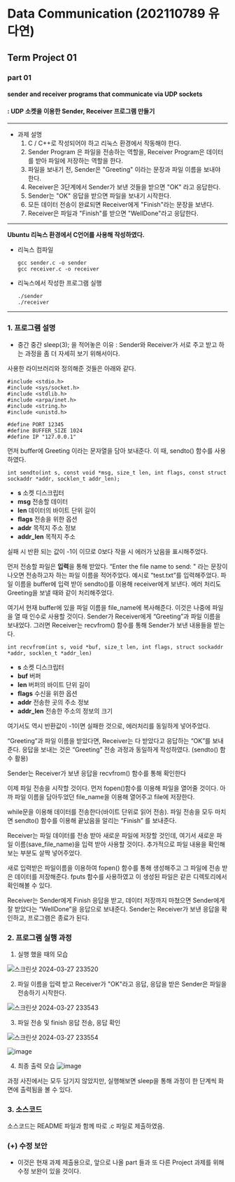 # Data Communication (202110789 유다연)
## Term Project 01
### part 01 
#### sender and receiver programs that communicate via UDP sockets
#### : UDP 소켓을 이용한 Sender, Receiver 프로그램 만들기

---
* 과제 설명
  1.  C / C++로 작성되어야 하고 리눅스 환경에서 작동해야 한다.
  2.  Sender Program 은 파일을 전송하는 역할을, Receiver Program은 데이터를 받아 파일에 저장하는 역할을 한다.
  3.  파일을 보내기 전, Sender은 "Greeting" 이라는 문장과 파일 이름을 보내야 한다.
  4.  Receiver은 3단계에서 Sender가 보낸 것들을 받으면 "OK" 라고 응답한다.
  5.  Sender는 "OK" 응답을 받으면 파일을 보내기 시작한다.
  6.  모든 데이터 전송이 완료되면 Receiver에게 "Finish"라는 문장을 보낸다.
  7.  Receiver은 파일과 "Finish"를 받으면 "WellDone"라고 응답한다.
 
---

**Ubuntu 리눅스 환경에서 C언어를 사용해 작성하였다.**

- 리눅스 컴파일
  
      gcc sender.c -o sender
      gcc receiver.c -o receiver


- 리눅스에서 작성한 프로그램 실행
  
      ./sender
      ./receiver
  
---

### 1. 프로그램 설명
+ 중간 중간 sleep(3); 을 적어놓은 이유 : Sender와 Receiver가 서로 주고 받고 하는 과정을 좀 더 자세히 보기 위해서이다.

사용한 라이브러리와 정의해준 것들은 아래와 같다.

    #include <stdio.h>
    #include <sys/socket.h>
    #include <stdlib.h>
    #include <arpa/inet.h>
    #include <string.h>
    #include <unistd.h>
    
    #define PORT 12345
    #define BUFFER_SIZE 1024
    #define IP "127.0.0.1"


먼저 buffer에 Greeting 이라는 문자열을 담아 보내준다. 이 때, sendto() 함수를 사용하였다.

    int sendto(int s, const void *msg, size_t len, int flags, const struct sockaddr *addr, socklen_t addr_len);

- **s**        소켓 디스크립터
- **msg**      전송할 데이터
- **len**      데이터의 바이트 단위 길이
- **flags**    전송을 위한 옵션
- **addr**     목적지 주소 정보
- **addr_len** 목적지 주소
  
실패 시 반환 되는 값이 -1이 이므로 0보다 작을 시 에러가 났음을 표시해주었다.

먼저 전송할 파일은 **입력**을 통해 받았다. “Enter the file name to send: " 라는 문장이 나오면 전송하고자 하는 파일 이름을 적어주었다.
예시로 “test.txt”를 입력해주었다. 파일 이름을 buffer에 입력 받아 sendto()를 이용해 receiver에게 보낸다. 에러 처리도 Greeting을 보낼 때와 같이 처리해주었다.

여기서 현재 buffer에 있을 파일 이름을 file_name에 복사해준다. 이것은 나중에 파일을 열 때 인수로 사용할 것이다.
Sender가 Receiver에게 “Greeting”과 파일 이름을 보내었다. 그러면 Receiver는 recvfrom() 함수를 통해 Sender가 보낸 내용들을 받는다.

    int recvfrom(int s, void *buf, size_t len, int flags, struct sockaddr *addr, socklen_t *addr_len)
    
- **s** 소켓 디스크립터
- **buf** 버퍼
- **len** 버퍼의 바이트 단위 길이
- **flags** 수신을 위한 옵션
- **addr** 전송한 곳의 주소 정보
- **addr_len** 전송한 주소의 정보의 크기
  
여기서도 역시 반환값이 -1이면 실패한 것으로, 에러처리를 동일하게 넣어주었다.

“Greeting”과 파일 이름을 받았다면, Receiver는 다 받았다고 응답하는 “OK”를 보내준다. 응답을 보내는 것은 “Greeting” 전송 과정과 동일하게 작성하였다. (sendto() 함수 활용)

Sender는 Receiver가 보낸 응답을 recvfrom() 함수를 통해 확인한다

이제 파일 전송을 시작할 것이다. 먼저 fopen()함수를 이용해 파일을 열어줄 것이다. 아까 파일 이름을 담아두었던 file_name을 이용해 열어주고 file에 저장한다. 

while문을 이용해 데이터를 전송한다(바이트 단위로 읽어 전송). 파일 전송을 모두 마치면 sendto() 함수를 이용해 끝났음을 알리는 “Finish” 를 보내준다.

Receiver는 파일 데이터를 전송 받아 새로운 파일에 저장할 것인데, 여기서 새로운 파일 이름(save_file_name)을 입력 받아 사용할 것이다. 추가적으로 파일 내용을 확인해보는 부분도 살짝 넣어주었다. 

새로 입력받은 파일이름을 이용하여 fopen() 함수를 통해 생성해주고 그 파일에 전송 받은 데이터를 저장해준다. fputs 함수를 사용하였고 이 생성된 파일은 같은 디렉토리에서 확인해볼 수 있다.

Receiver는 Sender에게 Finish 응답을 받고, 데이터 저장까지 마쳤으면 Sender에게 잘 받았다는 “WellDone”을 응답으로 보내준다. Sender는 Receiver가 보낸 응답을 확인하고, 프로그램은 종료가 된다.

### 2. 프로그램 실행 과정

1. 실행 했을 때의 모습

![스크린샷 2024-03-27 233520](https://github.com/daaoooy/data-communication_project1/assets/143688136/0ecfab62-f5af-4042-92d9-d776914e09df)

2. 파일 이름을 입력 받고 Receiver가 "OK"라고 응답, 응답을 받은 Sender은 파일을 전송하기 시작한다.

![스크린샷 2024-03-27 233543](https://github.com/daaoooy/data-communication_project1/assets/143688136/ca62dd2e-f75e-4ff1-b625-bcd4d6d1f6e1)

3. 파일 전송 및 finish 응답 전송, 응답 확인
   
![스크린샷 2024-03-27 233554](https://github.com/daaoooy/data-communication_project1/assets/143688136/d7ccd10e-088f-4861-8995-694dc5a8e41b)

![image](https://github.com/daaoooy/data-communication_project1/assets/143688136/67ca2047-44f4-47c0-b21c-4c422284de98)


4. 최종 출력 모습
![image](https://github.com/daaoooy/data-communication_project1/assets/143688136/0217d1e7-9b40-407f-a78d-be73bef5f8f8)

과정 사진에서는 모두 담기지 않았지만, 실행해보면 sleep을 통해 과정이 한 단계씩 화면에 출력됨을 볼 수 있다. 
   
### 3. 소스코드
소스코드는 README 파일과 함께 따로 .c 파일로 제출하였음.

### (+) 수정 보안
- 이것은 현재 과제 제출용으로, 앞으로 나올 part 들과 또 다른 Project 과제를 위해 수정 보완이 있을 것이다.

      
